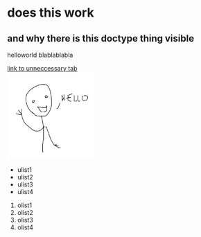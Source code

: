 <!DOCTYPE html>
<html>
  <body>
   <h1>does this work
     </h1>
    <h2> and why there is this doctype thing visible
    </h2>
   <p> helloworld blablablabla
     </p>
    <a href="" target ="_blank"> link to unneccessary tab </a><br>
    <img src="nimetön.png" alt="hello" width="200" height="200"><br>
    <ul>
      <li> ulist1 </li>
      <li> ulist2 </li>
      <li> ulist3 </li>
      <li> ulist4 </li>
    </ul>
    <ol>
      <li> olist1 </li>
      <li> olist2 </li>
      <li> olist3 </li>
      <li> olist4 </li>
    </ol>
 </body>
</html>
